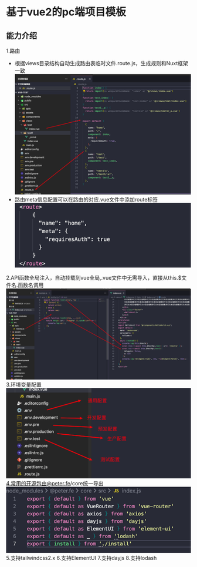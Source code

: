 # 基于vue2的pc端项目模板
## 能力介绍
1.路由
  - 根据views目录结构自动生成路由表临时文件.route.js，生成规则和Nuxt框架一致
  ![route](image-1.png)
  - 路由meta信息配置可以在路由的对应.vue文件中添加route标签
  ![meta](image.png)

2.API函数全局注入，自动挂载到vue全局,.vue文件中无需导入，直接从this.$文件名.函数名调用
![api](image-2.png)
3.环境变量配置
![env](image-3.png)
4.常用的开源包由@peter.fe/core统一导出
![core](image-4.png)
5.支持tailwindcss2.x
6.支持ElementUI
7.支持dayjs
8.支持lodash

